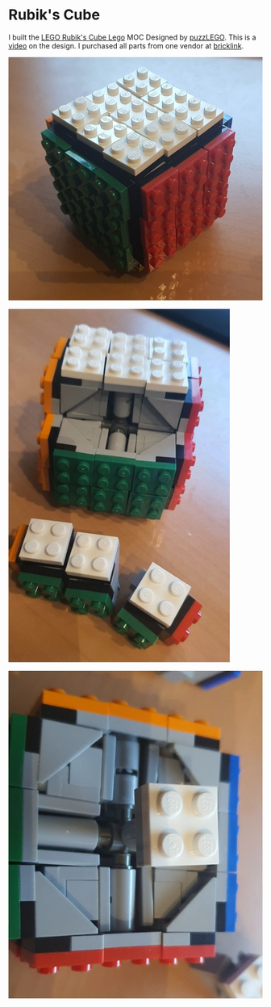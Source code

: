 # Rubik's Cube

I built the [LEGO Rubik's Cube Lego](https://rebrickable.com/mocs/MOC-91837/puzzLEGO/working-lego-rubiks-cube-new-revised/#details) MOC Designed by [puzzLEGO](https://rebrickable.com/users/puzzLEGO/mocs/). This is a [video](https://www.youtube.com/watch?v=tolQCt76LBk) on the design. I purchased all parts from one vendor at [bricklink](https://www.bricklink.com).

![lego-rubiks-cube](_lego-rubiks-cube1.jpg)

![lego-rubiks-cube](_lego-rubiks-cube2.jpg)

![lego-rubiks-cube](_lego-rubiks-cube3.jpg)
